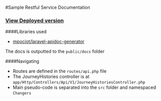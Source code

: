 #Sample Restful Service Documentation


### [View Deployed version](http://165.227.107.246:60460/docs/index.html)


####Libraries used
* [mpociot/laravel-apidoc-generator](https://github.com/mpociot/laravel-apidoc-generator)

The docs is outputted to the `public/docs` folder

####Navigating
* Routes are defined in the `routes/api.php` file
* The JourneyHistories controller is at `app/Http/Controllers/Api/V1/JourneyHistoriesController.php`
* Main pseudo-code is separated into the `src` folder and namespaced `Changers`
